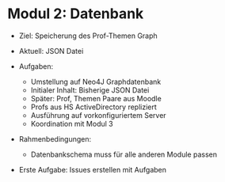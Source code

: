 # Modul 2: Datenbank

- Ziel: Speicherung des Prof-Themen Graph
- Aktuell: JSON Datei
- Aufgaben: 
	- Umstellung auf Neo4J Graphdatenbank
	- Initialer Inhalt: Bisherige JSON Datei
	- Später: Prof, Themen Paare aus Moodle
	- Profs aus HS ActiveDirectory repliziert
	- Ausführung auf vorkonfiguriertem Server
	- Koordination mit Modul 3
- Rahmenbedingungen:
	- Datenbankschema muss für alle anderen Module passen

- Erste Aufgabe: Issues erstellen mit Aufgaben